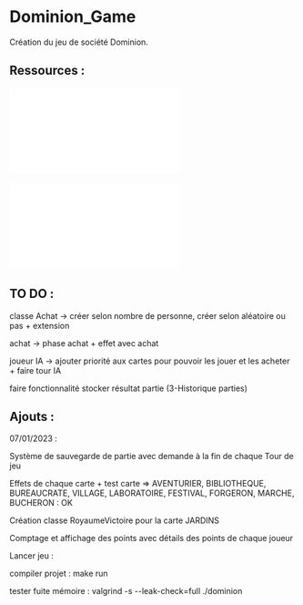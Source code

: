 # Dominion_Game
 
Création du jeu de société Dominion.
 
## Ressources :
![Enonce](Enonce-Projet.pdf)  

![Règles du jeu](Dominio_base_regles_vf.pdf)

## TO DO :
classe Achat -> créer selon nombre de personne, créer selon aléatoire ou pas + extension

achat -> phase achat + effet avec achat

joueur IA -> ajouter priorité aux cartes pour pouvoir les jouer et les acheter + faire tour IA

faire fonctionnalité stocker résultat partie (3-Historique parties)

## Ajouts :

07/01/2023 :

 Système de sauvegarde de partie avec demande à la fin de chaque Tour de jeu

 Effets de chaque carte + test carte => AVENTURIER, BIBLIOTHEQUE, BUREAUCRATE, VILLAGE, LABORATOIRE, FESTIVAL, FORGERON, MARCHE, BUCHERON : OK

 Création classe RoyaumeVictoire pour la carte JARDINS

 Comptage et affichage des points avec détails des points de chaque joueur 
 
 Lancer jeu :
 
 compiler projet : make run
 
 tester fuite mémoire : valgrind -s --leak-check=full ./dominion
